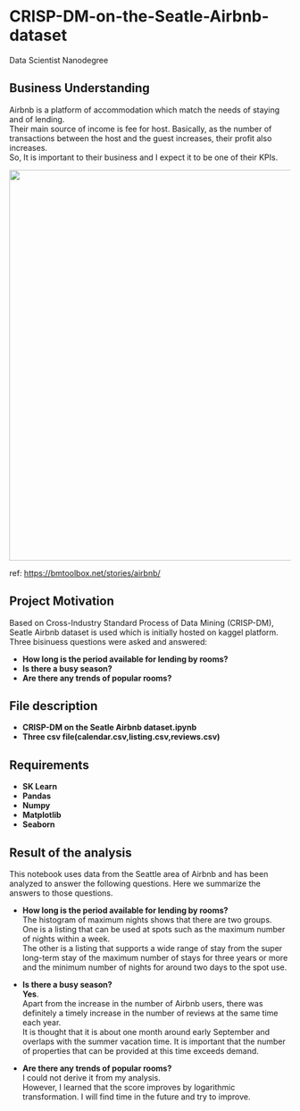 # CRISP-DM-on-the-Seatle-Airbnb-dataset
Data Scientist Nanodegree
## Business Understanding

Airbnb is a platform of accommodation which match the needs of staying and of lending.  
Their main source of income is fee for host. Basically, as the number of transactions between the host and the guest increases, their profit also increases.  
So, It is important to their business and I expect it to be one of their KPIs.


<img src="https://bmtoolbox.net/wp-content/uploads/2016/06/airbnb.jpg" width=700>

ref: https://bmtoolbox.net/stories/airbnb/  
## Project Motivation
Based on Cross-Industry Standard Process of Data Mining (CRISP-DM), Seatle Airbnb dataset is used which is initially hosted on kaggel platform. Three bisinuess questions were asked and answered:
* **How long is the period available for lending by rooms?**  
* **Is there a busy season?**  
* **Are there any trends of popular rooms?**  
## File description
* **CRISP-DM on the Seatle Airbnb dataset.ipynb**
* **Three csv file(calendar.csv,listing.csv,reviews.csv)**
## Requirements
* **SK Learn**
* **Pandas**
* **Numpy**
* **Matplotlib**
* **Seaborn**
## Result of the analysis
This notebook uses data from the Seattle area of Airbnb and has been analyzed to answer the following questions.
Here we summarize the answers to those questions.

* **How long is the period available for lending by rooms?**  
The histogram of maximum nights shows that there are two groups.    
One is a listing that can be used at spots such as the maximum number of nights within a week.  
The other is a listing that supports a wide range of stay from the super long-term stay of the maximum number of stays for three years or more and the minimum number of nights for around two days to the spot use. 


* **Is there a busy season?**   
**Yes**.  
Apart from the increase in the number of Airbnb users, there was definitely a timely increase in the number of reviews at the same time each year.  
It is thought that it is about one month around early September and overlaps with the summer vacation time. It is important that the number of properties that can be provided at this time exceeds demand.


* **Are there any trends of popular rooms?**  
I could not derive it from my analysis.  
However, I learned that the score improves by logarithmic transformation. I will find time in the future and try to improve.
